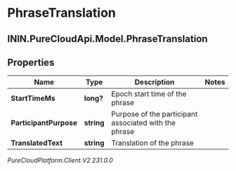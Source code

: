 # PhraseTranslation

## ININ.PureCloudApi.Model.PhraseTranslation

## Properties

|Name | Type | Description | Notes|
|------------ | ------------- | ------------- | -------------|
| **StartTimeMs** | **long?** | Epoch start time of the phrase | |
| **ParticipantPurpose** | **string** | Purpose of the participant associated with the phrase | |
| **TranslatedText** | **string** | Translation of the phrase | |



_PureCloudPlatform.Client.V2 231.0.0_
